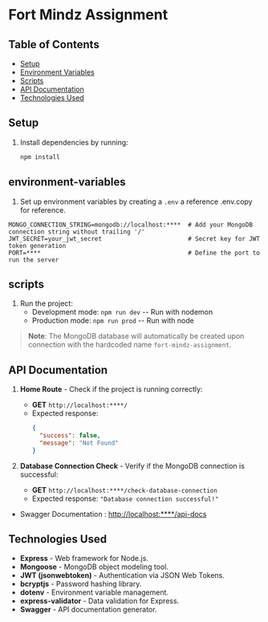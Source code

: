 
# Fort Mindz Assignment


## Table of Contents

- [Setup](#setup)
- [Environment Variables](#environment-variables)
- [Scripts](#scripts)
- [API Documentation](#api-documentation)
- [Technologies Used](#technologies-used)

## Setup


1. Install dependencies by running:

   ```bash
   npm install
   ```

## environment-variables

1. Set up environment variables by creating a `.env` a reference .env.copy for reference.
```plaintext
MONGO_CONNECTION_STRING=mongodb://localhost:****  # Add your MongoDB connection string without trailing '/'
JWT_SECRET=your_jwt_secret                        # Secret key for JWT token generation
PORT=****                                         # Define the port to run the server
```
## scripts

1. Run the project:
   - Development mode: `npm run dev` -- Run with nodemon
   - Production mode: `npm run prod` -- Run with node


> **Note**: The MongoDB database will automatically be created upon connection with the hardcoded name `fort-mindz-assignment`.


## API Documentation

1. **Home Route** - Check if the project is running correctly:
   - **GET** `http://localhost:****/`
   - Expected response:
     ```json
     {
       "success": false,
       "message": "Not Found"
     }
     ```

2. **Database Connection Check** - Verify if the MongoDB connection is successful:
   - **GET** `http://localhost:****/check-database-connection`
   - Expected response: `"Database connection successful!"`

- Swagger Documentation : [http://localhost:****/api-docs](http://localhost:****/api-docs)

## Technologies Used

- **Express** - Web framework for Node.js.
- **Mongoose** - MongoDB object modeling tool.
- **JWT (jsonwebtoken)** - Authentication via JSON Web Tokens.
- **bcryptjs** - Password hashing library.
- **dotenv** - Environment variable management.
- **express-validator** - Data validation for Express.
- **Swagger** - API documentation generator.

